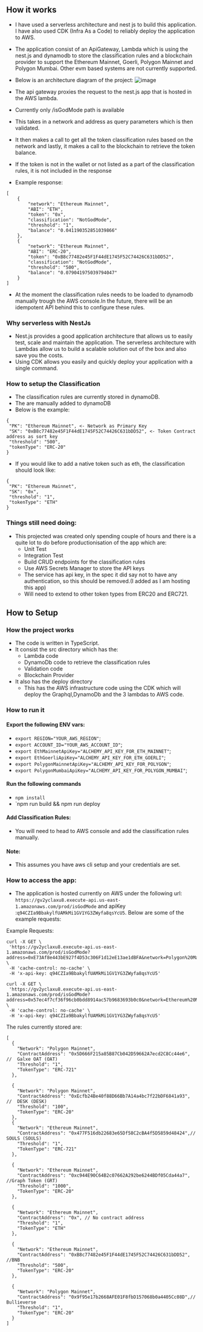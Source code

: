 ## How it works
- I have used a serverless architecture and nest js to build this application. I have also used CDK (Infra As a Code) to reliably deploy the application to AWS.
- The application consist of an ApiGateway, Lambda which is using the nest.js and dynamodb to store the classification rules and a blockchain provider to support the Ethereum Mainnet, Goerli, Polygon Mainnet and Polygon Mumbai. Other evm based systems are not currently supported.
- Below is an architecture diagram of the project:
![image](./architecture.jpeg)

- The api gateway proxies the request to the nest.js app that is hosted in the AWS lambda.
- Currently only /isGodMode path is available
- This takes in a network and address as query parameters which is then validated.
- It then makes a call to get all the token classification rules based on the network and lastly, it makes a call to the blockchain to retrieve the token balance.
- If the token is not in the wallet or not listed as a part of the classification rules, it is not included in the response 
- Example response:
```
[
    {
        "network": "Ethereum Mainnet",
        "ABI": "ETH",
        "token": "0x",
        "classification": "NotGodMode",
        "threshold": "1",
        "balance": "0.041190352851039866"
    },
    {
        "network": "Ethereum Mainnet",
        "ABI": "ERC-20",
        "token": "0xB8c77482e45F1F44dE1745F52C74426C631bDD52",
        "classification": "NotGodMode",
        "threshold": "500",
        "balance": "0.079041975039794047"
    }
]
```

- At the moment the classification rules needs to be loaded to dynamodb manually trough the AWS console.In the future, there will be an idempotent API behind this to configure these rules.

### Why serverless with NestJs
- Nest.js provides a good application architecture that allows us to easily test, scale and maintain the application. The serverless architecture with Lambdas allow us to build a scalable solution out of the box and also save you the costs. 
- Using CDK allows you easily and quickly deploy your application with a single command.

### How to setup the Classification
- The classification rules are currently stored in dynamoDB.
- The are manually added to dynamoDB
- Below is the example:
```
{
 "PK": "Ethereum Mainnet", <- Network as Primary Key
 "SK": "0xB8c77482e45F1F44dE1745F52C74426C631bDD52", <- Token Contract address as sort key
 "threshold": "500",
 "tokenType": "ERC-20"
}
```
- If you would like to add a native token such as eth, the classification should look like:
```
{
 "PK": "Ethereum Mainnet",
 "SK": "0x",
 "threshold": "1",
 "tokenType": "ETH"
}

```

### Things still need doing:
- This projected was created only spending couple of hours and there is a quite lot to do before productionisation of the app which are:
  - Unit Test
  - Integration Test
  - Build CRUD endpoints for the classification rules
  - Use AWS Secrets Manager to store the API keys
  - The service has api key, in the spec it did say not to have any authentication, so this should be removed.(I added as I am hosting this app)
  - Will need to extend to other token types from ERC20 and ERC721.


## How to Setup

### How the project works

- The code is written in TypeScript.
- It consist the src directory which has the:
  - Lambda code
  - DynamoDb code to retrieve the classification rules
  - Validation code
  - Blockchain Provider
- It also has the deploy directory
  - This has the AWS infrastructure code using the CDK which will deploy the Graphql,DynamoDb and the 3 lambdas to AWS code.

### How to run it

#### Export the following ENV vars:

- `export REGION="YOUR_AWS_REGION"`;
- `export ACCOUNT_ID="YOUR_AWS_ACCOUNT_ID"`;
- `export EthMainnetApiKey="ALCHEMY_API_KEY_FOR_ETH_MAINNET"`;
- `export EthGoerliApiKey="ALCHEMY_API_KEY_FOR_ETH_GOERLI"`;
- `export PolygonMainnetApiKey="ALCHEMY_API_KEY_FOR_POLYGON"`;
- `export PolygonMumbaiApiKey="ALCHEMY_API_KEY_FOR_POLYGON_MUMBAI"`;

#### Run the following commands

- `npm install`
- `npm run build && npm run deploy
#### Add Classification Rules:
- You will need to head to AWS console and add the classification rules manually.

#### Note:
- This assumes you have aws cli setup and your credentials are set.

### How to access the app:
- The application is hosted currently on AWS under the following url: `https://gv2yclaxu8.execute-api.us-east-1.amazonaws.com/prod/isGodMode` and apiKey :`q94CZIa9BbakylfUAMkMi1GV1YG3ZWyfa8qsYcU5`. Below are some of the example requests:

Example Requests:
```
curl -X GET \
 'https://gv2yclaxu8.execute-api.us-east-1.amazonaws.com/prod/isGodMode?address=0xE73Af8e443bE927f4D53c306F1d12eE13ae1dBFA&network=Polygon%20Mainnet' \
 -H 'cache-control: no-cache' \
 -H 'x-api-key: q94CZIa9BbakylfUAMkMi1GV1YG3ZWyfa8qsYcU5'
```
```
curl -X GET \
 'https://gv2yclaxu8.execute-api.us-east-1.amazonaws.com/prod/isGodMode?address=0x57ec4f7cf36f96cb0bdd8914ac57b9683693b0c0&network=Ethereum%20Mainnet' \
 -H 'cache-control: no-cache' \
 -H 'x-api-key: q94CZIa9BbakylfUAMkMi1GV1YG3ZWyfa8qsYcU5'
```

The rules currently stored are:
```
[
  {
    "Network": "Polygon Mainnet",
    "ContractAddress": "0x5D666F215a85B87Cb042D59662A7ecd2C8Cc44e6", //  Galxe OAT (OAT)
    "Threshold": "1",
    "TokenType": "ERC-721"
  },

  {
    "Network": "Polygon Mainnet",
    "ContractAddress": "0xEcfb24Be40f88D66Bb7A14a4bc7f22bDF6841a93", //  DESK (DESK)
    "Threshold": "100",
    "TokenType": "ERC-20"
  },
  {
    "Network": "Ethereum Mainnet",
    "ContractAddress": "0x477F516db22683e65Df58C2cBA4f5D5859d48424",// SOULS (SOULS)
    "Threshold": "1",
    "TokenType": "ERC-721"
  },

  {
    "Network": "Ethereum Mainnet",
    "ContractAddress": "0xc944E90C64B2c07662A292be6244BDf05Cda44a7", //Graph Token (GRT)
    "Threshold": "1000",
    "TokenType": "ERC-20"
  },

  {
    "Network": "Ethereum Mainnet",
    "ContractAddress": "0x", // No contract address
    "Threshold": "1",
    "TokenType": "ETH"
  },

  {
    "Network": "Ethereum Mainnet",
    "ContractAddress": "0xB8c77482e45F1F44dE1745F52C74426C631bDD52", //BNB
    "Threshold": "500",
    "TokenType": "ERC-20"
  },

  {
    "Network": "Polygon Mainnet",
    "ContractAddress": "0x9f95e17b2668AFE01F8fbD157068b0a4405Cc08D",// Bullieverse
    "Threshold": "1", 
    "TokenType": "ERC-20"
  }
]

```